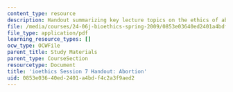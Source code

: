 ```yaml
---
content_type: resource
description: Handout summarizing key lecture topics on the ethics of abortion.
file: /media/courses/24-06j-bioethics-spring-2009/0853e03640ed2401a4bdf4c2a3f9aed2_MIT24_06Js09_handout08.pdf
file_type: application/pdf
learning_resource_types: []
ocw_type: OCWFile
parent_title: Study Materials
parent_type: CourseSection
resourcetype: Document
title: 'ioethics Session 7 Handout: Abortion'
uid: 0853e036-40ed-2401-a4bd-f4c2a3f9aed2
---
```

